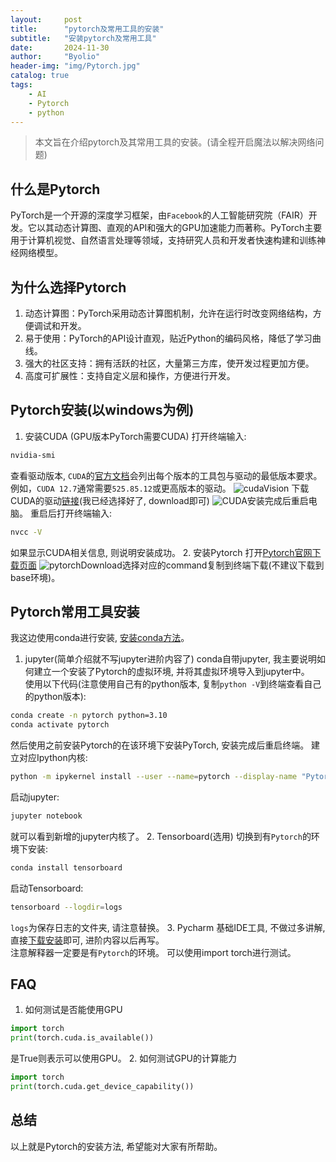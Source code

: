 ```yaml
---
layout:     post
title:      "pytorch及常用工具的安装"
subtitle:   "安装pytorch及常用工具"
date:       2024-11-30
author:     "Byolio"
header-img: "img/Pytorch.jpg"
catalog: true
tags:
    - AI
    - Pytorch
    - python
---
```

> 本文旨在介绍pytorch及其常用工具的安装。(请全程开启魔法以解决网络问题)

## 什么是Pytorch
PyTorch是一个开源的深度学习框架，由`Facebook`的人工智能研究院（FAIR）开发。它以其动态计算图、直观的API和强大的GPU加速能力而著称。PyTorch主要用于计算机视觉、自然语言处理等领域，支持研究人员和开发者快速构建和训练神经网络模型。
## 为什么选择Pytorch
1. 动态计算图：PyTorch采用动态计算图机制，允许在运行时改变网络结构，方便调试和开发。
2. 易于使用：PyTorch的API设计直观，贴近Python的编码风格，降低了学习曲线。
3. 强大的社区支持：拥有活跃的社区，大量第三方库，使开发过程更加方便。
4. 高度可扩展性：支持自定义层和操作，方便进行开发。
## Pytorch安装(以windows为例)
1. 安装CUDA (GPU版本PyTorch需要CUDA)
打开终端输入:
```bash
nvidia-smi
```
查看驱动版本, `CUDA`的[官方文档](https://docs.nvidia.com/deploy/cuda-compatibility/)会列出每个版本的工具包与驱动的最低版本要求。例如，`CUDA 12.7`通常需要`525.85.12`或更高版本的驱动。
![cudaVision](https://cdn.jsdelivr.net/gh/byolio/newtc@main/img/cudaVision.png)
下载CUDA的驱动[链接](https://developer.nvidia.com/cuda-downloads?target_os=Windows&target_arch=x86_64&target_version=11&target_type=exe_local)(我已经选择好了, download即可)
![CUDA](https://cdn.jsdelivr.net/gh/byolio/newtc@main/img/CUDA.png)安装完成后重启电脑。
重启后打开终端输入:
```bash
nvcc -V
``` 
如果显示CUDA相关信息, 则说明安装成功。
2. 安装Pytorch
打开[Pytorch官网下载页面](https://pytorch.org/get-started/locally/)
![pytorchDownload](https://cdn.jsdelivr.net/gh/byolio/newtc@main/img/pytorchDownload.png)选择对应的command复制到终端下载(不建议下载到base环境)。
## Pytorch常用工具安装
我这边使用conda进行安装, [安装conda方法](https://byolio.top/2024/10/03/conda/)。
1. jupyter(简单介绍就不写jupyter进阶内容了)
conda自带jupyter, 我主要说明如何建立一个安装了Pytorch的虚拟环境, 并将其虚拟环境导入到jupyter中。 \
使用以下代码(注意使用自己有的python版本, 复制`python -V`到终端查看自己的python版本):
```bash
conda create -n pytorch python=3.10
conda activate pytorch
```
然后使用之前安装Pytorch的在该环境下安装PyTorch, 安装完成后重启终端。
建立对应Ipython内核:
```bash
python -m ipykernel install --user --name=pytorch --display-name "Pytorch_env"
```
启动jupyter:
```bash
jupyter notebook
```
就可以看到新增的jupyter内核了。
2. Tensorboard(选用)
切换到有`Pytorch`的环境下安装:
```bash
conda install tensorboard
```
启动Tensorboard:
```bash
tensorboard --logdir=logs
```
`logs`为保存日志的文件夹, 请注意替换。
3. Pycharm
基础IDE工具, 不做过多讲解, 直接[下载安装](https://www.jetbrains.com/pycharm/download/?section=windows)即可, 进阶内容以后再写。 \
注意解释器一定要是有`Pytorch`的环境。
可以使用import torch进行测试。

## FAQ
1. 如何测试是否能使用GPU
```python
import torch
print(torch.cuda.is_available())
```
是True则表示可以使用GPU。
2. 如何测试GPU的计算能力
```python
import torch
print(torch.cuda.get_device_capability())
```

## 总结
以上就是Pytorch的安装方法, 希望能对大家有所帮助。

